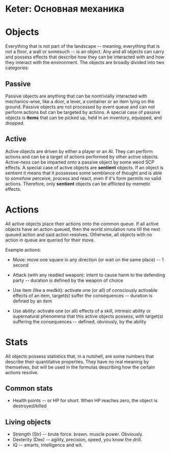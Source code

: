 Keter: Основная механика
========================

# Objects
Everything that is not part of the landscape -- meaning, everything that is not a floor, a wall or somesuch -- is an object. Any and all objects can carry and possess effects that describe how they can be interacted with and how they interact with the environment. The objects are broadly divided into two categories:

## Passive
Passive objects are anything that can be nontrivially interacted with mechanics-wise, like a door, a lever, a container or an item lying on the ground. Passive objects are not processed by event queue and can not perform actions but can be targeted by actions. A special case of passive objects is **items** that can be picked up, held in an inventory, equipped,  and dropped.

## Active
Active objects are driven by either a player or an AI. They can perform actions and can be a target of actions performed by other active objects. Active-ness can be imparted onto a passive object by some weird SCP effects. A special case of active objects are **sentient** objects. If an object is sentient it means that it possesses some semblance of thought and is able to *somehow* perceive, process and react, even if it's form permits no valid actions. Therefore, only **sentient** objects can be afflicted by memetic effects.

# Actions

All active objects place their actions onto the common queue. If all active objects have an action queued, then the world simulation runs till the next queued action and said action resolves. Otherwise, all objects with no action in queue are queried for their move.

Example actions:

* Move: move one square in any direction (or wait on the same place) -- 1 second

* Attack (with any readied weapon): intent to cause harm to the defending party -- duration is defined by the weapon of choice

* Use item (like a medkit): activate one (or all) of consciously activable effects of an item, target(s) suffer the consequences -- duration is defined by an item

* Use ability: activate one (or all) effects of a skill, intrinsic ability or supernatural phenomena that this active objects possess, with target(s) suffering the consequences -- defined, obviously, by the ability 

# Stats
All objects possess statistics that, in a nutshell, are some numbers that describe their quantitative properties. They have no real meaning by themselves, but will be used in the formulas describing how the certain actions resolve. 

## Common stats
* Health points -- or HP for short. When HP reaches zero, the object is destroyed/killed

## Living objects
* Strength (Str) -- brute force. brawn. muscle power. Obviously.
* Dexterity (Dex) -- agility, precision, speed, you know the drill.
* IQ -- smarts, intelligence and wit.

